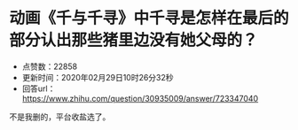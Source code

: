 # 动画《千与千寻》中千寻是怎样在最后的部分认出那些猪里边没有她父母的？
- 点赞数：22858
- 更新时间：2020年02月29日10时26分32秒
- 回答url：https://www.zhihu.com/question/30935009/answer/723347040
<body>
 <p data-pid="MuZzQ7Aw">不是我删的，平台收盐选了。</p>
</body>